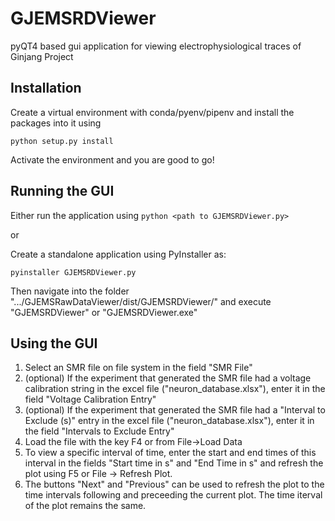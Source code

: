 # GJEMSRDViewer
pyQT4 based gui application for viewing electrophysiological traces of Ginjang Project

## Installation
Create a virtual environment with conda/pyenv/pipenv and install the packages into it using

`python setup.py install`

Activate the environment and you are good to go!

## Running the GUI
Either run the application using `python <path to GJEMSRDViewer.py>`

or

Create a standalone application using PyInstaller as:

`pyinstaller GJEMSRDViewer.py`

Then navigate into the folder ".../GJEMSRawDataViewer/dist/GJEMSRDViewer/" and execute "GJEMSRDViewer" or "GJEMSRDViewer.exe"

## Using the GUI
1. Select an SMR file on file system in the field "SMR File"
2. (optional) If the experiment that generated the SMR file had a voltage calibration string in the excel file ("neuron_database.xlsx"), enter it in the field "Voltage Calibration Entry"
3. (optional) If the experiment that generated the SMR file had a "Interval to Exclude (s)" entry in the excel file ("neuron_database.xlsx"), enter it in the field "Intervals to Exclude Entry"
4. Load the file with the key F4 or from File->Load Data
5. To view a specific interval of time, enter the start and end times of this interval in the fields "Start time in s" and "End Time in s" and refresh the plot using F5 or File -> Refresh Plot.
6. The buttons "Next" and "Previous" can be used to refresh the plot to the time intervals following and preceeding the current plot. The time iterval of the plot remains the same.






